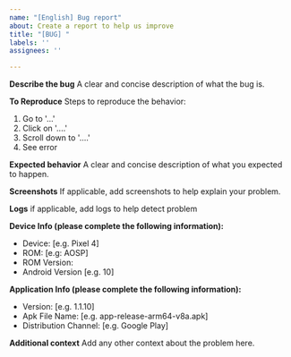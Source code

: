 ```yaml
---
name: "[English] Bug report"
about: Create a report to help us improve
title: "[BUG] "
labels: ''
assignees: ''

---
```


<!-- Be sure to put a clear title after [BUG] above -->
<!-- Be sure to put a clear title after [BUG] above -->
<!-- Be sure to put a clear title after [BUG] above -->

**Describe the bug**
A clear and concise description of what the bug is.

**To Reproduce**
Steps to reproduce the behavior:
1. Go to '...'
2. Click on '....'
3. Scroll down to '....'
4. See error

**Expected behavior**
A clear and concise description of what you expected to happen.

**Screenshots**
If applicable, add screenshots to help explain your problem.

**Logs**
if applicable, add logs to help detect problem

**Device Info (please complete the following information):**

 - Device: [e.g. Pixel 4]
 - ROM: [e.g: AOSP]
 - ROM Version:
 - Android Version [e.g. 10]

**Application Info (please complete the following information):**

 - Version: [e.g. 1.1.10]
 - Apk File Name: [e.g. app-release-arm64-v8a.apk]
 - Distribution Channel: [e.g. Google Play]

**Additional context**
Add any other context about the problem here.
